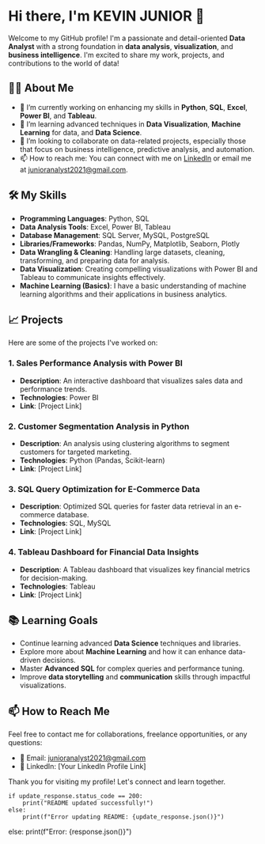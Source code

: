 # Hi there, I'm KEVIN JUNIOR 👋

Welcome to my GitHub profile! I'm a passionate and detail-oriented **Data Analyst** with a strong foundation in **data analysis**, **visualization**, and **business intelligence**. I'm excited to share my work, projects, and contributions to the world of data!

## 👨‍💻 About Me

- 🔭 I’m currently working on enhancing my skills in **Python**, **SQL**, **Excel**, **Power BI**, and **Tableau**.
- 🌱 I’m learning advanced techniques in **Data Visualization**, **Machine Learning** for data, and **Data Science**.
- 👯 I’m looking to collaborate on data-related projects, especially those that focus on business intelligence, predictive analysis, and automation.
- 📫 How to reach me: You can connect with me on [LinkedIn](https://www.linkedin.com/in/your-profile) or email me at junioranalyst2021@gmail.com.

## 🛠️ My Skills

- **Programming Languages**: Python, SQL
- **Data Analysis Tools**: Excel, Power BI, Tableau
- **Database Management**: SQL Server, MySQL, PostgreSQL
- **Libraries/Frameworks**: Pandas, NumPy, Matplotlib, Seaborn, Plotly
- **Data Wrangling & Cleaning**: Handling large datasets, cleaning, transforming, and preparing data for analysis.
- **Data Visualization**: Creating compelling visualizations with Power BI and Tableau to communicate insights effectively.
- **Machine Learning (Basics)**: I have a basic understanding of machine learning algorithms and their applications in business analytics.

## 📈 Projects

Here are some of the projects I've worked on:

### 1. **Sales Performance Analysis with Power BI**
   - **Description**: An interactive dashboard that visualizes sales data and performance trends.
   - **Technologies**: Power BI
   - **Link**: [Project Link]

### 2. **Customer Segmentation Analysis in Python**
   - **Description**: An analysis using clustering algorithms to segment customers for targeted marketing.
   - **Technologies**: Python (Pandas, Scikit-learn)
   - **Link**: [Project Link]

### 3. **SQL Query Optimization for E-Commerce Data**
   - **Description**: Optimized SQL queries for faster data retrieval in an e-commerce database.
   - **Technologies**: SQL, MySQL
   - **Link**: [Project Link]

### 4. **Tableau Dashboard for Financial Data Insights**
   - **Description**: A Tableau dashboard that visualizes key financial metrics for decision-making.
   - **Technologies**: Tableau
   - **Link**: [Project Link]

## 📚 Learning Goals

- Continue learning advanced **Data Science** techniques and libraries.
- Explore more about **Machine Learning** and how it can enhance data-driven decisions.
- Master **Advanced SQL** for complex queries and performance tuning.
- Improve **data storytelling** and **communication** skills through impactful visualizations.

## 📫 How to Reach Me

Feel free to contact me for collaborations, freelance opportunities, or any questions:

- 📧 Email: junioranalyst2021@gmail.com
- 💼 LinkedIn: [Your LinkedIn Profile Link]

Thank you for visiting my profile! Let's connect and learn together.


    
    if update_response.status_code == 200:
        print("README updated successfully!")
    else:
        print(f"Error updating README: {update_response.json()}")
else:
    print(f"Error: {response.json()}")

